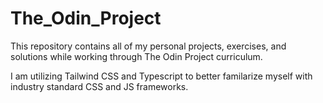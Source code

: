 # The_Odin_Project

This repository contains all of my personal projects, exercises, and solutions while working through The Odin Project curriculum.

I am utilizing Tailwind CSS and Typescript to better familarize myself with industry standard CSS and JS frameworks.
